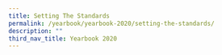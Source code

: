 ```yaml
---
title: Setting The Standards
permalink: /yearbook/yearbook-2020/setting-the-standards/
description: ""
third_nav_title: Yearbook 2020
---
```

